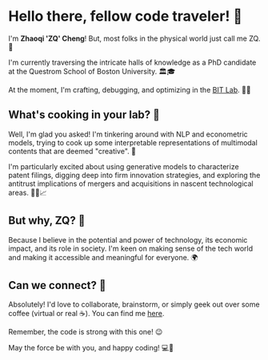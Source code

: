 # Hello there, fellow code traveler! 👋

I'm **Zhaoqi 'ZQ' Cheng**! But, most folks in the physical world just call me ZQ. 🚀

I'm currently traversing the intricate halls of knowledge as a PhD candidate at the Questrom School of Boston University. 🏛️🎓

At the moment, I'm crafting, debugging, and optimizing in the [BIT Lab](https://www.leedokyun.com/bitlab.html). 🧪🔬

## What's cooking in your lab? 🥼

Well, I'm glad you asked! I'm tinkering around with NLP and econometric models, trying to cook up some interpretable representations of multimodal contents that are deemed "creative". 🎨

I'm particularly excited about using generative models to characterize patent filings, digging deep into firm innovation strategies, and exploring the antitrust implications of mergers and acquisitions in nascent technological areas. 👨‍🔬📈

## But why, ZQ? 🤔

Because I believe in the potential and power of technology, its economic impact, and its role in society. I'm keen on making sense of the tech world and making it accessible and meaningful for everyone. 🌍

## Can we connect? 🤝

Absolutely! I'd love to collaborate, brainstorm, or simply geek out over some coffee (virtual or real ☕). You can find me [here](https://zqcheng.com). 

Remember, the code is strong with this one! 😉 

May the force be with you, and happy coding! 💻🚀
